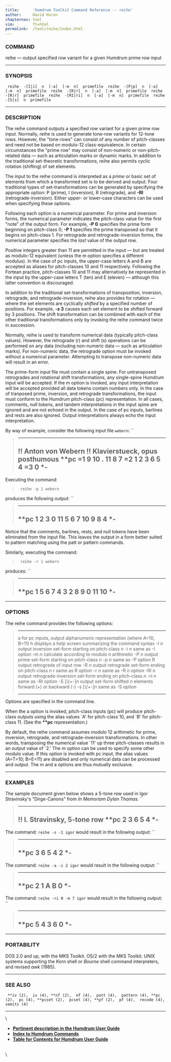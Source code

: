 ```yaml
---
title:		'Humdrum Toolkit Command Reference -- reihe'
author:		David Huron
chapternav:	tool
vim:		ft=html
permalink:	/tool/reihe/index.html
---
```



### COMMAND

<span class="tool">reihe</span> &mdash; output specified row variant for a given Humdrum prime row
input

------------------------------------------------------------------------

### SYNOPSIS

` reihe  -[I|i]  n  [-a]  [-m  n]  primefile  reihe  -[P|p]  n  [-a]  [-m  n]  primefile  reihe  -[R|r]  n  [-a]  [-m  n]  primefile  reihe  -[R|r]  primefile  reihe  -[RI|ri]  n  [-a]  [-m  n]  primefile  reihe  -[S|s]  n  primefile`

------------------------------------------------------------------------

### DESCRIPTION

The <span class="tool">reihe</span> command outputs a specified row variant for a given prime
row input. Normally, <span class="tool">reihe</span> is used to generate tone-row variants for
12-tone rows. However, the \"tone-rows\" can consist of any number of
pitch-classes and need not be based on modulo-12 class-equivalence. In
certain circumstances the \"prime row\" may consist of non-numeric or
non-pitch-related data &mdash; such as articulation marks or dynamic marks.
In addition to the traditional set-theoretic transformations, <span class="tool">reihe</span>
also permits cyclic rotation (shifting) of set elements.

The input to the <span class="tool">reihe</span> command is interpreted as a *prime* or basic
set of elements from which a transformed set is to be derived and
output. Four traditional types of set-transformations can be generated
by specifying the appropriate option: <span class="option">P</span> (prime), <span class="option">I</span>
(inversion), <span class="option">R</span> (retrograde), and **-RI** (retrograde-inversion).
Either upper- or lower-case characters can be used when specifying these
options.

Following each option is a numerical parameter. For prime and inversion
forms, the numerical parameter indicates the pitch-class value for the
first \"note\" of the output form. For example, **-P 0** specifies the
prime form beginning on pitch-class 0; **-P 1** specifies the prime
transposed so that it begins on pitch-class 1. For retrograde and
retrograde-inversion forms, the numerical parameter specifies the *last*
value of the output row.

Positive integers greater than 11 are permitted in the input &mdash; but are
treated as modulo-12 equivalent (unless the <span class="option">m</span> option specifies a
different modulus). In the case of <span class="rep">pc</span> inputs, the upper-case letters
A and B are accepted as aliases for pitch-classes 10 and 11
respectively. Following the Fortean practice, pitch-classes 10 and 11
may alternatively be represented in the input by the upper-case letters
T (ten) and E (eleven) &mdash; although this latter convention is
discouraged.

In addition to the traditional set-transformations of transposition,
inversion, retrograde, and retrograde-inversion, <span class="tool">reihe</span> also provides
for rotation &mdash; where the set elements are cyclically *shifted* by a
specified number of positions. For example, **-s 3** causes each set
element to be shifted forward by 3 positions. The shift transformation
can be combined with each of the other traditional transformations only
by invoking the <span class="tool">reihe</span> command twice in succession.

Normally, <span class="tool">reihe</span> is used to transform numerical data (typically
pitch-class values). However, the retrograde (<span class="option">r</span>) and shift (<span class="option">s</span>)
operations can be performed on any data (including non-numeric data &mdash;
such as articulation marks). For non-numeric data, the retrograde option
must be invoked without a numerical parameter. Attempting to transpose
non-numeric data will result in an error.

The prime-form input file must contain a single spine. For untransposed
retrogrades and rotational shift transformations, any single-spine
Humdrum input will be accepted. If the <span class="option">m</span> option is invoked, any
input interpretation will be accepted provided all data tokens contain
numbers only. In the case of tranposed prime, inversion, and retrograde
transformations, the input must conform to the Humdrum pitch-class
(<span class="rep">pc</span>) representation. In all cases, comments, null tokens, and tandem
interpretations in the input spine are ignored and are not echoed in the
output. In the case of <span class="rep">pc</span> inputs, barlines and rests are also
ignored. Output interpretations always echo the input interpretation.

By way of example, consider the following input file `webern`: ``

>   -----------------------------------
>   !! Anton von Webern
>   !! Klavierstueck, opus posthumous
>   \*\*pc
>   =1
>   9
>   10
>   .
>   11
>   8
>   7
>   =2
>   1
>   2
>   3
>   6
>   5
>   4
>   =3
>   0
>   \*-
>   -----------------------------------
>
Executing the command:

> ` reihe -p 1 webern`

produces the following output: ``

>   --------
>   \*\*pc
>   1
>   2
>   3
>   0
>   11
>   5
>   6
>   7
>   10
>   9
>   8
>   4
>   \*-
>   --------
>
Notice that the comments, barlines, rests, and null tokens have been
eliminated from the input file. This leaves the output in a form better
suited to pattern matching using the <span class="tool">patt</span> or <span class="tool">pattern</span> commands.

Similarly, executing the command:

> ` reihe -r 1 webern`

produces: ``

>   --------
>   \*\*pc
>   1
>   5
>   6
>   7
>   4
>   3
>   2
>   8
>   9
>   0
>   11
>   10
>   \*-
>   --------
>
------------------------------------------------------------------------

### OPTIONS

The <span class="tool">reihe</span> command provides the following options:

>   ------------------- --------------------------------------------------------------------------
>   <span class="option">a</span>              for <span class="rep">pc</span> inputs, output alphanumeric representation (where A=10, B=11)
>   <span class="option">h</span>              displays a help screen summarizing the command syntax
>   -I *n*              output inversion set-form starting on pitch-class *n*
>   -i *n*              same as -I option
>   -m *n*              calculate according to modulo *n* arithmetic
>   -P *n*              output prime set-form starting on pitch-class *n*
>   -p *n*              same as -P option
>   <span class="option">R</span>              output retrograde of input row
>   -R *n*              output retrograde set-form ending on pitch-class *n*
>   <span class="option">r</span>              same as <span class="option">R</span> option
>   -r *n*              same as -R *n* option
>   -RI *n*             output retrograde-inversion set-form ending on pitch-class *n*
>   -ri *n*             same as -RI option
>   -S \[*\\(+-*\]*n*   output set-form shifted *n* elements forward (+) or backward (-)
>   -s \[*\\(+-*\]n     same as -S option
>   ------------------- --------------------------------------------------------------------------
>
Options are specified in the command line.

When the <span class="option">a</span> option is invoked, pitch-class inputs (<span class="rep">pc</span>) will
produce pitch-class outputs using the alias values \`A\' for pitch-class
10, and \`B\' for pitch-class 11. (See the **\*\*pc** representation.)

By default, the <span class="tool">reihe</span> command assumes modulo 12 arithmetic for
prime, inversion, retrograde, and retrograde-inversion transformations.
In other words, transposing the numerical value \`11\' up three
pitch-classes results in an output value of \`2.\' The <span class="option">m</span> option can
be used to specify some other modulo value. If this option is invoked
with <span class="rep">pc</span> input, the alias values (A=T=10; B=E=11) are disabled and
only numerical data can be processed and output. The <span class="option">m</span> and <span class="option">a</span>
options are thus mutually exclusive.

------------------------------------------------------------------------

### EXAMPLES

The sample document given below shows a 5-tone row used in Igor
Stravinsky's \"Dirge-Canons\" from *In Memoriam Dylan Thomas.* ``

>   ------------------------------
>   !! I. Stravinsky, 5-tone row
>   \*\*pc
>   2
>   3
>   6
>   5
>   4
>   \*-
>   ------------------------------
>
The command: `reihe -s -1 igor` would result in the following output: ``

>   --------
>   \*\*pc
>   3
>   6
>   5
>   4
>   2
>   \*-
>   --------
>
The command: `reihe -a -i 2 igor` would result in the following output:
``

>   --------
>   \*\*pc
>   2
>   1
>   A
>   B
>   0
>   \*-
>   --------
>
The command: `reihe -ri 0 -m 7 igor` would result in the following
output: ``

>   --------
>   \*\*pc
>   5
>   4
>   3
>   6
>   0
>   \*-
>   --------
>
------------------------------------------------------------------------

### PORTABILITY

DOS 2.0 and up, with the MKS Toolkit. OS/2 with the MKS Toolkit. UNIX
systems supporting the *Korn* shell or *Bourne* shell command
interpreters, and revised *awk* (1985).

------------------------------------------------------------------------

### SEE ALSO

` **iv (2),  iv (4), **nf (2),  nf (4),  patt (4),  pattern (4), **pc (2),  pc (4), **pcset (2),  pcset (4), **pf (2),  pf (4),  recode (4),  semits (4)`

------------------------------------------------------------------------

\

-   [**Pertinent description in the Humdrum User
    Guide**](../guide34.html#The_reihe_Command)
-   [**Index to Humdrum Commands**](../commands.toc.html)
-   [**Table for Contents for Humdrum User Guide**](../guide.toc.html)

\
\
